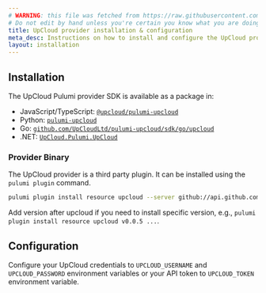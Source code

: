 ```yaml
---
# WARNING: this file was fetched from https://raw.githubusercontent.com/UpCloudLtd/pulumi-upcloud/v0.3.0/docs/installation-configuration.md
# Do not edit by hand unless you're certain you know what you are doing!
title: UpCloud provider installation & configuration
meta_desc: Instructions on how to install and configure the UpCloud provider.
layout: installation
---
```


## Installation

The UpCloud Pulumi provider SDK is available as a package in:

* JavaScript/TypeScript: [`@upcloud/pulumi-upcloud`](https://www.npmjs.com/package/@upcloud/pulumi-upcloud)
* Python: [`pulumi-upcloud`](https://pypi.org/project/pulumi-upcloud/)
* Go: [`github.com/UpCloudLtd/pulumi-upcloud/sdk/go/upcloud`](https://pkg.go.dev/github.com/UpCloudLtd/pulumi-upcloud/sdk)
* .NET: [`UpCloud.Pulumi.UpCloud`](https://www.nuget.org/packages/UpCloud.Pulumi.UpCloud/)

### Provider Binary

The UpCloud provider is a third party plugin. It can be installed using the `pulumi plugin` command.

```bash
pulumi plugin install resource upcloud --server github://api.github.com/UpCloudLtd/pulumi-upcloud
```

Add version after upcloud if you need to install specific version, e.g., `pulumi plugin install resource upcloud v0.0.5 ...`.

## Configuration

Configure your UpCloud credentials to `UPCLOUD_USERNAME` and `UPCLOUD_PASSWORD` environment variables or your API token to `UPCLOUD_TOKEN` environment variable.
